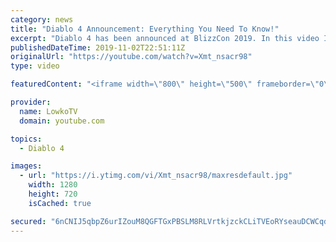 ```yaml
---
category: news
title: "Diablo 4 Announcement: Everything You Need To Know!"
excerpt: "Diablo 4 has been announced at BlizzCon 2019. In this video I go over everything you need to know about this upcoming Blizzard Entertainment game."
publishedDateTime: 2019-11-02T22:51:11Z
originalUrl: "https://youtube.com/watch?v=Xmt_nsacr98"
type: video

featuredContent: "<iframe width=\"800\" height=\"500\" frameborder=\"0\" src=\"https://www.youtube.com/embed/Xmt_nsacr98\" allow=\"accelerometer; autoplay; encrypted-media; gyroscope; picture-in-picture\" allowfullscreen></iframe>"

provider:
  name: LowkoTV
  domain: youtube.com

topics:
  - Diablo 4

images:
  - url: "https://i.ytimg.com/vi/Xmt_nsacr98/maxresdefault.jpg"
    width: 1280
    height: 720
    isCached: true

secured: "6nCNIJ5qbpZ6urIZouM8QGFTGxPBSLM8RLVrtkjzckCLiTVEoRYseauDCWCqdts8onJBJzi+7MDJRPKsyLfbS8+x6llofMX/tRPzxQo3DiZhAjrheM8eb+Q7AtT3+08s1gWhJU4vhON9dQEGSBhe/VEcyzwzd/8uAPf4je/wyd62rlS/jacp+HZwQlW5a4LdYtCoCDv/RSSaP1GxCQsKeDzOuDhTmaeC5eXrjS10BBtmhvphj40xJ6Or2fe3/5OBYcZFEwI2F/zCCwkBwj0tSoz/f5wf4S9cLWoprquBIGkG3eROWZiizkOkv+Z5sedklh4sdn1IhE62W7myxi+l2OLRGA1b74W3NRfZ5MyxMxeD4zblJLH8uSfxhg1tFnR95lC8bt2Vy3OgIwDgHnWeHMQzKF+nMfWjOTaMRSV7KXvo306S90uipAcx5y3+juSc;g4FVxLqrPcoMMPmXInJ+Og=="
---
```


